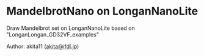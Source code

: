 # MandelbrotNano on LonganNanoLite

Draw Mandelbrot set on LonganNanoLite
based on "LonganLongan_GD32VF_examples"

Author: akita11 (akita@ifdl.jp)
